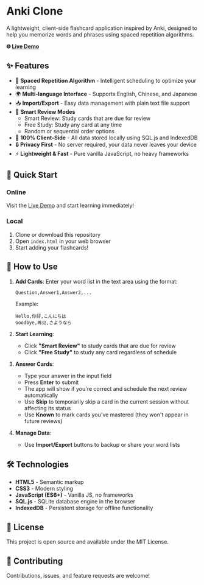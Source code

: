 # Anki Clone

A lightweight, client-side flashcard application inspired by Anki, designed to help you memorize words and phrases using spaced repetition algorithms.

**🌐 [Live Demo](https://rm-wall.github.io/anki/)**

## ✨ Features

- 🧠 **Spaced Repetition Algorithm** - Intelligent scheduling to optimize your learning
- 🌍 **Multi-language Interface** - Supports English, Chinese, and Japanese
- 📥 **Import/Export** - Easy data management with plain text file support
- 🎯 **Smart Review Modes**
  - Smart Review: Study cards that are due for review
  - Free Study: Study any card at any time
  - Random or sequential order options
- 💾 **100% Client-Side** - All data stored locally using SQL.js and IndexedDB
- 🔒 **Privacy First** - No server required, your data never leaves your device
- ⚡ **Lightweight & Fast** - Pure vanilla JavaScript, no heavy frameworks

## 🚀 Quick Start

### Online
Visit the [Live Demo](https://rm-wall.github.io/anki/) and start learning immediately!

### Local
1. Clone or download this repository
2. Open `index.html` in your web browser
3. Start adding your flashcards!

## 📖 How to Use

1. **Add Cards**: Enter your word list in the text area using the format:
   ```
   Question,Answer1,Answer2,...
   ```
   Example:
   ```
   Hello,你好,こんにちは
   Goodbye,再见,さようなら
   ```

2. **Start Learning**:
   - Click **"Smart Review"** to study cards that are due for review
   - Click **"Free Study"** to study any card regardless of schedule

3. **Answer Cards**:
   - Type your answer in the input field
   - Press **Enter** to submit
   - The app will show if you're correct and schedule the next review automatically
   - Use **Skip** to temporarily skip a card in the current session without affecting its status
   - Use **Known** to mark cards you've mastered (they won't appear in future reviews)

4. **Manage Data**:
   - Use **Import/Export** buttons to backup or share your word lists

## 🛠️ Technologies

- **HTML5** - Semantic markup
- **CSS3** - Modern styling
- **JavaScript (ES6+)** - Vanilla JS, no frameworks
- **SQL.js** - SQLite database engine in the browser
- **IndexedDB** - Persistent storage for offline functionality

## 📄 License

This project is open source and available under the MIT License.

## 🤝 Contributing

Contributions, issues, and feature requests are welcome!
